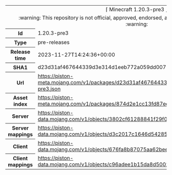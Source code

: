<html><table>
<tr><td colspan="2" align="center"><img width="0" height="0"><br/>⌈ Minecraft 1.20.3-pre3 ⌋<br/><img width="0" height="0"></td></tr>
<tr><td colspan="2" align="center"><img width="0" height="0"><br/>
:warning: This repository is not official, approved, endorsed, associated or connected with Mojang :warning:
<br/><img width="0" height="0"></td></tr>
<tr><th>Id</th><td>1.20.3-pre3</td></tr>
<tr><th>Type</th><td>pre-releases</td></tr>
<tr><th>Release time</th><td>2023-11-27T14:24:36+00:00</td></tr>
<tr><th>SHA1</th><td>d23d31af467644339d3e314d1eeb772a059dd007</td></tr>
<tr><th>Url</th><td><a href="https://piston-meta.mojang.com/v1/packages/d23d31af467644339d3e314d1eeb772a059dd007/1.20.3-pre3.json">https://piston-meta.mojang.com/v1/packages/d23d31af467644339d3e314d1eeb772a059dd007/1.20.3-pre3.json</a></td></tr>
<tr><th>Asset index</th><td><a href="https://piston-meta.mojang.com/v1/packages/874d2e1cc13fd87eda4e4233c857292aee5930d4/12.json">https://piston-meta.mojang.com/v1/packages/874d2e1cc13fd87eda4e4233c857292aee5930d4/12.json</a></td></tr>
<tr><th>Server</th><td><a href="https://piston-data.mojang.com/v1/objects/3802cf61288841f29f0af0d7c73ab58094be34cd/server.jar">https://piston-data.mojang.com/v1/objects/3802cf61288841f29f0af0d7c73ab58094be34cd/server.jar</a></td></tr>
<tr><th>Server mappings</th><td><a href="https://piston-data.mojang.com/v1/objects/d3c2017c1646d54285df6abb50716b88e907a7a5/server.txt">https://piston-data.mojang.com/v1/objects/d3c2017c1646d54285df6abb50716b88e907a7a5/server.txt</a></td></tr>
<tr><th>Client</th><td><a href="https://piston-data.mojang.com/v1/objects/676fa8b87075aa62bee8e3e70fbd0524a06c5621/client.jar">https://piston-data.mojang.com/v1/objects/676fa8b87075aa62bee8e3e70fbd0524a06c5621/client.jar</a></td></tr>
<tr><th>Client mappings</th><td><a href="https://piston-data.mojang.com/v1/objects/c96adee1b15da8d50020928f1427d2bae439a0ed/client.txt">https://piston-data.mojang.com/v1/objects/c96adee1b15da8d50020928f1427d2bae439a0ed/client.txt</a></td></tr>
</table></html>